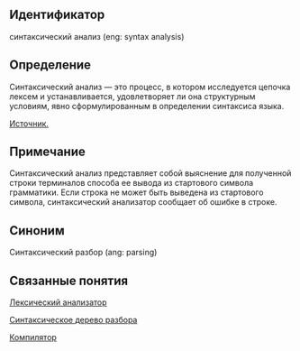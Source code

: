 ## Идентификатор
синтаксический анализ (eng: syntax analysis)


## Определение
Синтаксический анализ — это процесс, в котором исследуется цепочка лексем и устанавливается, удовлетворяет ли она 
структурным условиям, явно сформулированным в определении синтаксиса языка.

[Источник.](../../../../bibliography/Aho-Compilers-book.md)


## Примечание
Синтаксический анализ представляет собой выяснение для полученной строки терминалов способа ее вывода из стартового
символа грамматики. Если строка не может быть выведена из стартового символа, синтаксический анализатор сообщает об 
ошибке в строке.


## Синоним
Синтаксический разбор (ang: parsing)


## Связанные понятия
[Лексический анализатор](../lexical_analysis/lexical_analyzer.md)

[Синтаксическое дерево разбора](parse_tree.md)

[Компилятор]()
